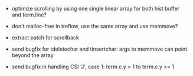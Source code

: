 * optimize scrolling by using one single linear array for both hist buffer and
  term.line?

* don't malloc-free in treflow, use the same array and use memmove?

* extract patch for scrollback

* send bugfix for tdeletechar and tinsertchar: args to memmove can point beyond
  the array

* send bugfix in handling CSI 'J', case 1: term.c.y > 1 to term.c.y >= 1
